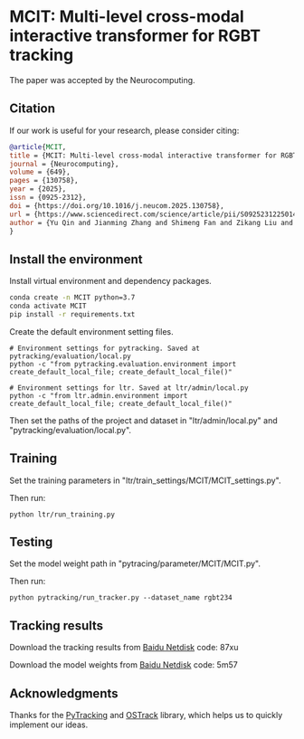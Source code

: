 # MCIT: Multi-level cross-modal interactive transformer for RGBT tracking
The paper was accepted by the Neurocomputing.

## Citation
If our work is useful for your research, please consider citing:

```Bibtex
@article{MCIT,
title = {MCIT: Multi-level cross-modal interactive transformer for RGBT tracking},
journal = {Neurocomputing},
volume = {649},
pages = {130758},
year = {2025},
issn = {0925-2312},
doi = {https://doi.org/10.1016/j.neucom.2025.130758},
url = {https://www.sciencedirect.com/science/article/pii/S0925231225014304},
author = {Yu Qin and Jianming Zhang and Shimeng Fan and Zikang Liu and Jin Wang},
}
```

## Install the environment
Install virtual environment and dependency packages.
```bash
conda create -n MCIT python=3.7
conda activate MCIT
pip install -r requirements.txt
```

Create the default environment setting files.
```
# Environment settings for pytracking. Saved at pytracking/evaluation/local.py
python -c "from pytracking.evaluation.environment import create_default_local_file; create_default_local_file()"

# Environment settings for ltr. Saved at ltr/admin/local.py
python -c "from ltr.admin.environment import create_default_local_file; create_default_local_file()"
```

Then set the paths of the project and dataset in "ltr/admin/local.py" and "pytracking/evaluation/local.py".

## Training
Set the training parameters in  "ltr/train_settings/MCIT/MCIT_settings.py".

Then run:
```
python ltr/run_training.py
```

## Testing
Set the model weight path in "pytracing/parameter/MCIT/MCIT.py".

Then run:
```
python pytracking/run_tracker.py --dataset_name rgbt234
```
## Tracking results
Download the tracking results from [Baidu Netdisk](https://pan.baidu.com/s/1tFSIWp0Nqx9z0tUbdZl2Fg?pwd=87xu) code: 87xu

Download the model weights from [Baidu Netdisk](https://pan.baidu.com/s/1YBFTIM_T4V-_rxL3wRe7HA?pwd=5m57) code: 5m57

## Acknowledgments
Thanks for the [PyTracking](https://github.com/visionml/pytracking) and [OSTrack](https://github.com/botaoye/OSTrack) library, which helps us to quickly implement our ideas.

